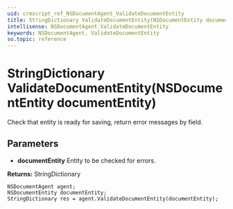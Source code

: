 ```yaml
---
uid: crmscript_ref_NSDocumentAgent_ValidateDocumentEntity
title: StringDictionary ValidateDocumentEntity(NSDocumentEntity documentEntity)
intellisense: NSDocumentAgent.ValidateDocumentEntity
keywords: NSDocumentAgent, ValidateDocumentEntity
so.topic: reference
---
```


# StringDictionary ValidateDocumentEntity(NSDocumentEntity documentEntity)

Check that entity is ready for saving, return error messages by field.

## Parameters

* **documentEntity** Entity to be checked for errors.

**Returns:** StringDictionary

```crmscript
NSDocumentAgent agent;
NSDocumentEntity documentEntity;
StringDictionary res = agent.ValidateDocumentEntity(documentEntity);
```


